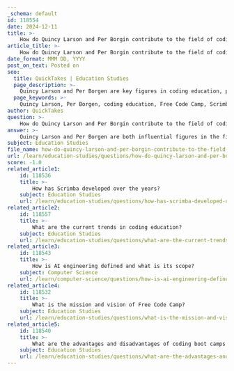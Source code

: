 ```yaml
---
_schema: default
id: 118554
date: 2024-12-11
title: >-
    How do Quincy Larson and Per Borgin contribute to the field of coding education?
article_title: >-
    How do Quincy Larson and Per Borgin contribute to the field of coding education?
date_format: MMM DD, YYYY
post_on_text: Posted on
seo:
  title: QuickTakes | Education Studies
  page_description: >-
    Quincy Larson and Per Borgen are key figures in coding education, promoting accessibility and engagement through Free Code Camp and Scrimba. They both emphasize practical, project-based learning methods that help aspiring developers build skills and transition into tech careers.
  page_keywords: >-
    Quincy Larson, Per Borgen, coding education, Free Code Camp, Scrimba, interactive learning, project-based learning, community-driven education, nonprofit projects, tech careers, AI in education, accessible coding, programming skills, learning engagement, coding practices
author: QuickTakes
question: >-
    How do Quincy Larson and Per Borgin contribute to the field of coding education?
answer: >-
    Quincy Larson and Per Borgen are both influential figures in the field of coding education, each contributing in unique ways through their respective platforms, Free Code Camp and Scrimba.\n\n**Quincy Larson** is the founder of Free Code Camp, an open-source community that provides free coding education to millions of learners worldwide. His approach emphasizes practical experience, encouraging learners to build projects for nonprofits as a way to apply their skills. This hands-on method not only helps learners gain proficiency in web development but also fosters a sense of community and collaboration among users. Larson's insights into coding education highlight the importance of consistent practice, as he advises aspiring developers to "code every day." His work has significantly impacted the tech landscape by helping over 5,000 individuals transition into tech careers, demonstrating that coding is accessible to people from non-traditional backgrounds.\n\n**Per Borgen**, co-founder of Scrimba, has also made substantial contributions to coding education by innovating the way coding is taught. Scrimba focuses on interactive and project-based learning, which keeps users engaged and allows them to build practical skills. Borgen's platform has educated over 1.5 million developers, emphasizing the importance of making learning enjoyable and collaborative. He has also explored the integration of AI in education, suggesting that AI can help learners overcome initial hurdles by providing support and making the learning process more engaging. This approach can attract individuals who might otherwise be deterred by the complexities of coding.\n\nTogether, Larson and Borgen represent a shift in coding education towards more accessible, engaging, and community-driven learning experiences, making significant strides in helping individuals build careers in technology.
subject: Education Studies
file_name: how-do-quincy-larson-and-per-borgin-contribute-to-the-field-of-coding-education.md
url: /learn/education-studies/questions/how-do-quincy-larson-and-per-borgin-contribute-to-the-field-of-coding-education
score: -1.0
related_article1:
    id: 118536
    title: >-
        How has Scrimba developed over the years?
    subject: Education Studies
    url: /learn/education-studies/questions/how-has-scrimba-developed-over-the-years
related_article2:
    id: 118557
    title: >-
        What are the current trends in coding education?
    subject: Education Studies
    url: /learn/education-studies/questions/what-are-the-current-trends-in-coding-education
related_article3:
    id: 118543
    title: >-
        How is AI engineering defined and what is its scope?
    subject: Computer Science
    url: /learn/computer-science/questions/how-is-ai-engineering-defined-and-what-is-its-scope
related_article4:
    id: 118532
    title: >-
        What is the mission and vision of Free Code Camp?
    subject: Education Studies
    url: /learn/education-studies/questions/what-is-the-mission-and-vision-of-free-code-camp
related_article5:
    id: 118540
    title: >-
        What are the advantages and disadvantages of coding boot camps compared to self-learning?
    subject: Education Studies
    url: /learn/education-studies/questions/what-are-the-advantages-and-disadvantages-of-coding-boot-camps-compared-to-selflearning
---
```


&nbsp;
